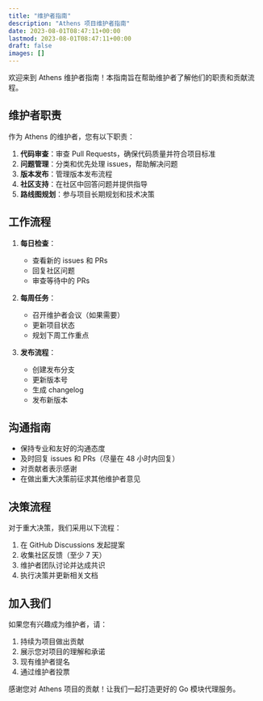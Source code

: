 ```yaml
---
title: "维护者指南"
description: "Athens 项目维护者指南"
date: 2023-08-01T08:47:11+00:00
lastmod: 2023-08-01T08:47:11+00:00
draft: false
images: []
---
```


欢迎来到 Athens 维护者指南！本指南旨在帮助维护者了解他们的职责和贡献流程。

## 维护者职责

作为 Athens 的维护者，您有以下职责：

1. **代码审查**：审查 Pull Requests，确保代码质量并符合项目标准
2. **问题管理**：分类和优先处理 issues，帮助解决问题
3. **版本发布**：管理版本发布流程
4. **社区支持**：在社区中回答问题并提供指导
5. **路线图规划**：参与项目长期规划和技术决策

## 工作流程

1. **每日检查**：
   - 查看新的 issues 和 PRs
   - 回复社区问题
   - 审查等待中的 PRs

2. **每周任务**：
   - 召开维护者会议（如果需要）
   - 更新项目状态
   - 规划下周工作重点

3. **发布流程**：
   - 创建发布分支
   - 更新版本号
   - 生成 changelog
   - 发布新版本

## 沟通指南

- 保持专业和友好的沟通态度
- 及时回复 issues 和 PRs（尽量在 48 小时内回复）
- 对贡献者表示感谢
- 在做出重大决策前征求其他维护者意见

## 决策流程

对于重大决策，我们采用以下流程：

1. 在 GitHub Discussions 发起提案
2. 收集社区反馈（至少 7 天）
3. 维护者团队讨论并达成共识
4. 执行决策并更新相关文档

## 加入我们

如果您有兴趣成为维护者，请：

1. 持续为项目做出贡献
2. 展示您对项目的理解和承诺
3. 现有维护者提名
4. 通过维护者投票

感谢您对 Athens 项目的贡献！让我们一起打造更好的 Go 模块代理服务。